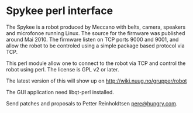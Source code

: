Spykee perl interface
=====================

The Spykee is a robot produced by Meccano with belts, camera, speakers
and microfonoe running Linux.  The source for the firmware was
published around Mai 2010.  The firmware listen on TCP ports 9000 and
9001, and allow the robot to be controled using a simple package based
protocol via TCP.

This perl module allow one to connect to the robot via TCP and control
the robot using perl.  The license is GPL v2 or later.

The latest version of this will show up on
http://wiki.nuug.no/grupper/robot

The GUI application need libqt-perl installed.

Send patches and proposals to Petter Reinholdtsen <pere@hungry.com>.
